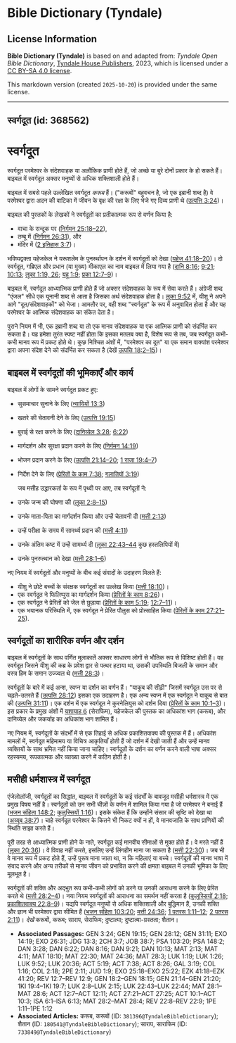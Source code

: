 # Bible Dictionary (Tyndale)

## License Information

**Bible Dictionary (Tyndale)** is based on and adapted from: _Tyndale Open Bible Dictionary_, [Tyndale House Publishers](https://tyndaleopenresources.com/), 2023, which is licensed under a [CC BY-SA 4.0 license](https://creativecommons.org/licenses/by-sa/4.0/legalcode.en).

This markdown version (created `2025-10-20`) is provided under the same license.



--------------------------------

## स्वर्गदूत (id: 368562)

स्वर्गदूत
=========

स्वर्गदूत परमेश्वर के संदेशवाहक या अलौकिक प्राणी होते हैं, जो अच्छे या बुरे दोनों प्रकार के हो सकते हैं। बाइबल में स्वर्गदूत अक्सर मनुष्यों से अधिक शक्तिशाली होते हैं।

बाइबल में सबसे पहले उल्लेखित स्वर्गदूत *करूब* हैं। ("करूबों" बहुवचन है, जो एक इब्रानी शब्द है) वे परमेश्‍वर द्वारा अदन की वाटिका में जीवन के वृक्ष की रक्षा के लिए भेजे गए दिव्य प्राणी थे ([उत्पत्ति 3:24](https://ref.ly/Gen3:24))।

बाइबल की पुस्तकों के लेखकों ने स्वर्गदूतों का प्रतीकात्मक रूप से वर्णन किया है:

* वाचा के सन्दूक पर ([निर्गमन 25:18–22](https://ref.ly/Exod25:18-Exod25:22)),
* तम्बू में ([निर्गमन 26:31](https://ref.ly/Exod26:31)), और
* मंदिर में ([2 इतिहास 3:7](https://ref.ly/2Chr3:7))।

भविष्यद्वक्ता यहेजकेल ने यरूशलेम के पुनर्स्थापन के दर्शन में स्वर्गदूतों को देखा ([यहेज 41:18–20](https://ref.ly/Ezek41:18-Ezek41:20))। दो स्वर्गदूत, गब्रिएल और प्रधान (या मुख्य) मीकाएल का नाम बाइबल में लिया गया है ([दानि 8:16](https://ref.ly/Dan8:16); [9:21](https://ref.ly/Dan9:21); [10:13](https://ref.ly/Dan10:13); [लूका 1:19, 26](https://ref.ly/Luke1:19,Luke1:26); [यहू 1:9](https://ref.ly/Jude1:9); [प्रका 12:7–9](https://ref.ly/Rev12:7-Rev12:9))।

बाइबल में, स्वर्गदूत आध्यात्मिक प्राणी होते हैं जो अक्सर संदेशवाहक के रूप में सेवा करते हैं। अंग्रेजी शब्द "एंजल" सीधे एक यूनानी शब्द से आता है जिसका अर्थ संदेशवाहक होता है। [लूका 9:52](https://ref.ly/Luke9:52) में, यीशु ने अपने आगे "दूत/संदेशवाहकों" को भेजा। आमतौर पर, वही शब्द "स्वर्गदूत" के रूप में अनुवादित होता है और यह परमेश्वर के आत्मिक संदेशवाहक का संकेत देता है।

पुराने नियम में भी, एक इब्रानी शब्द या तो एक मानव संदेशवाहक या एक आत्मिक प्राणी को संदर्भित कर सकता है। यह हमेशा तुरंत स्पष्ट नहीं होता कि इसका मतलब क्या है, विशेष रूप से तब, जब स्वर्गदूत कभी\-कभी मानव रूप में प्रकट होते थे। कुछ निश्चित अंशों में, "परमेश्वर का दूत" या एक समान वाक्यांश परमेश्वर द्वारा अपना संदेश देने को संदर्भित कर सकता है (देखें [उत्पत्ति 18:2–15](https://ref.ly/Gen18:2-Gen18:15))।

बाइबल में स्वर्गदूतों की भूमिकाएँ और कार्य
------------------------------------------

बाइबल में लोगों के सामने स्वर्गदूत प्रकट हुए:

* सुसमाचार सुनाने के लिए ([न्यायियों 13:3](https://ref.ly/Judg13:3))
* खतरे की चेतावनी देने के लिए ([उत्पत्ति 19:15](https://ref.ly/Gen19:15))
* बुराई से रक्षा करने के लिए ([दानिय्येल 3:28](https://ref.ly/Dan3:28); [6:22](https://ref.ly/Dan6:22))
* मार्गदर्शन और सुरक्षा प्रदान करने के लिए ([निर्गमन 14:19](https://ref.ly/Exod14:19))
* भोजन प्रदान करने के लिए ([उत्पत्ति 21:14–20](https://ref.ly/Gen21:14-Gen21:20); [1 राजा 19:4–7](https://ref.ly/1Kgs19:4-1Kgs19:7))
* निर्देश देने के लिए ([प्रेरितों के काम 7:38](https://ref.ly/Acts7:38); [गलातियों 3:19](https://ref.ly/Gal3:19))

    जब मसीह उद्धारकर्ता के रूप में पृथ्वी पर आए, तब स्वर्गदूतों ने:

* उनके जन्म की घोषणा की ([लूका 2:8–15](https://ref.ly/Luke2:8-Luke2:15))
* उनके माता\-पिता का मार्गदर्शन किया और उन्हें चेतावनी दी ([मत्ती 2:13](https://ref.ly/Matt2:13))
* उन्हें परीक्षा के समय में सामर्थ्य प्रदान की ([मत्ती 4:11](https://ref.ly/Matt4:11))
* उनके अंतिम कष्ट में उन्हें सामर्थ्य दी ([लूका 22:43–44](https://ref.ly/Luke22:43-Luke22:44) कुछ हस्तलिपियों में)
* उनके पुनरुत्थान को देखा ([मत्ती 28:1–6](https://ref.ly/Matt28:1-Matt28:6))

नए नियम में स्वर्गदूतों और मनुष्यों के बीच कई संवादों के उदाहरण मिलते हैं:

* यीशु ने छोटे बच्चों के संरक्षक स्वर्गदूतों का उल्लेख किया ([मत्ती 18:10](https://ref.ly/Matt18:10))।
* एक स्वर्गदूत ने फिलिप्पुस का मार्गदर्शन किया ([प्रेरितों के काम 8:26](https://ref.ly/Acts8:26))।
* एक स्वर्गदूत ने प्रेरितों को जेल से छुड़ाया ([प्रेरितों के काम 5:19](https://ref.ly/Acts5:19); [12:7–11](https://ref.ly/Acts12:7-Acts12:11))।
* एक भयानक परिस्थिति में, एक स्वर्गदूत ने प्रेरित पौलुस को प्रोत्साहित किया ([प्रेरितों के काम 27:21–25](https://ref.ly/Acts27:21-Acts27:25)).

स्वर्गदूतों का शारीरिक वर्णन और दर्शन
-------------------------------------

बाइबल में स्वर्गदूतों के साथ वर्णित मुलाकातें अक्सर साधारण लोगों से भौतिक रूप से विशिष्ट होती हैं। वह स्वर्गदूत जिसने यीशु की कब्र के प्रवेश द्वार से पत्थर हटाया था, उसकी उपस्थिति बिजली के समान और वस्त्र हिम के समान उज्‍ज्वल थे ([मत्ती 28:3](https://ref.ly/Matt28:3))।

स्वर्गदूतों के बारे में कई अन्श, स्वप्न या दर्शन का वर्णन हैं। "याकूब की सीढ़ी" जिसमें स्वर्गदूत उस पर से चढ़ते\-उतरते हैं ([उत्पत्ति 28:12](https://ref.ly/Gen28:12)) इसका एक उदाहरण है। एक अन्य स्वप्न में एक स्वर्गदूत ने याकूब से बात की ([उत्पत्ति 31:11](https://ref.ly/Gen31:11))। एक दर्शन में एक स्वर्गदूत ने कुरनेलियुस को दर्शन दिया ([प्रेरितों के काम 10:1–3](https://ref.ly/Acts10:1-Acts10:3))। इस प्रकार के प्रमुख अंशों में [यशायाह 6](https://ref.ly/Isa6:1-Isa6:13) (सेराफिम), यहेजकेल की पुस्तक का अधिकांश भाग (करूब), और दानिय्येल और जकर्याह का अधिकांश भाग शामिल हैं।

नए नियम में, स्वर्गदूतों के संदर्भों में से एक तिहाई से अधिक प्रकाशितवाक्य की पुस्तक में हैं। अधिकांश मामलों में, स्वर्गदूत महिमामय या विचित्र आकृतियाँ होती हैं जो दर्शन में देखी जाती हैं और उन्हें मानव व्यक्तियों के साथ भ्रमित नहीं किया जाना चाहिए। स्वर्गदूतों के दर्शन का वर्णन करने वाली भाषा अक्सर रहस्यमय, रूपकात्मक और व्याख्या करने में कठिन होती है।

मसीही धर्मशास्त्र में स्वर्गदूत
-------------------------------

एंजेलोलॉजी, स्वर्गदूतों का सिद्धांत, बाइबल में स्वर्गदूतों के कई संदर्भों के बावजूद मसीही धर्मशास्त्र में एक प्रमुख विषय नहीं है। स्वर्गदूतों को उन सभी चीज़ों के वर्णन में शामिल किया गया है जो परमेश्वर ने बनाई हैं ([भजन संहिता 148:2](https://ref.ly/Ps148:2); [कुलुस्सियों 1:16](https://ref.ly/Col1:16))। इसके संकेत हैं कि उन्होंने संसार की सृष्टि को देखा था ([अय्यूब 38:7](https://ref.ly/Job38:7))। चाहे स्वर्गदूत परमेश्वर के कितने भी निकट क्यों न हों, वे मानवजाति के साथ प्राणियों की स्थिति साझा करते हैं।

पूरी तरह से आध्यात्मिक प्राणी होने के नाते, स्वर्गदूत कई मानवीय सीमाओं से मुक्त होते हैं। वे मरते नहीं हैं ([लूका 20:36](https://ref.ly/Luke20:36))। वे विवाह नहीं करते, इसलिए उन्हें लिंगहीन माना जा सकता है ([मत्ती 22:30](https://ref.ly/Matt22:30))। जब भी वे मानव रूप में प्रकट होते हैं, उन्हें पुरूष माना जाता था, न कि महिलाएं या बच्चे। स्वर्गदूतों की मानव भाषा में संवाद करने और अन्य तरीकों से मानव जीवन को प्रभावित करने की क्षमता बाइबल में उनकी भूमिका के लिए मूलभूत है।

स्वर्गदूतों की शक्ति और अद्भुत रूप कभी\-कभी लोगों को डरने या उनकी आराधना करने के लिए प्रेरित करते थे ([मत्ती 28:2–4](https://ref.ly/Matt28:2-Matt28:4))। नया नियम स्वर्गदूतों की आराधना का समर्थन नहीं करता है ([कुलुस्सियों 2:18](https://ref.ly/Col2:18); [प्रकाशितवाक्य 22:8–9](https://ref.ly/Rev22:8-Rev22:9))। यद्यपि स्वर्गदूत मनुष्यों से अधिक शक्तिशाली और बुद्धिमान हैं, उनकी शक्ति और ज्ञान भी परमेश्वर द्वारा सीमित हैं ([भजन संहिता 103:20](https://ref.ly/Ps103:20); [मत्ती 24:36](https://ref.ly/Matt24:36); [1 पतरस 1:11–12](https://ref.ly/1Pet1:11-1Pet1:12); [2 पतरस 2:11](https://ref.ly/2Pet2:11))। 
*देखें* करूबों, करूब; साराप, सेराफिम; दुष्टात्मा; दुष्टात्मा\-ग्रस्तता; शैतान।

* **Associated Passages:** GEN 3:24; GEN 19:15; GEN 28:12; GEN 31:11; EXO 14:19; EXO 26:31; JDG 13:3; 2CH 3:7; JOB 38:7; PSA 103:20; PSA 148:2; DAN 3:28; DAN 6:22; DAN 8:16; DAN 9:21; DAN 10:13; MAT 2:13; MAT 4:11; MAT 18:10; MAT 22:30; MAT 24:36; MAT 28:3; LUK 1:19; LUK 1:26; LUK 9:52; LUK 20:36; ACT 5:19; ACT 7:38; ACT 8:26; GAL 3:19; COL 1:16; COL 2:18; 2PE 2:11; JUD 1:9; EXO 25:18–EXO 25:22; EZK 41:18–EZK 41:20; REV 12:7–REV 12:9; GEN 18:2–GEN 18:15; GEN 21:14–GEN 21:20; 1KI 19:4–1KI 19:7; LUK 2:8–LUK 2:15; LUK 22:43–LUK 22:44; MAT 28:1–MAT 28:6; ACT 12:7–ACT 12:11; ACT 27:21–ACT 27:25; ACT 10:1–ACT 10:3; ISA 6:1–ISA 6:13; MAT 28:2–MAT 28:4; REV 22:8–REV 22:9; 1PE 1:11–1PE 1:12
* **Associated Articles:** करूब, करूबों (ID: `381396@TyndaleBibleDictionary`); शैतान (ID: `180541@TyndaleBibleDictionary`); साराप, साराफिम (ID: `733849@TyndaleBibleDictionary`)

